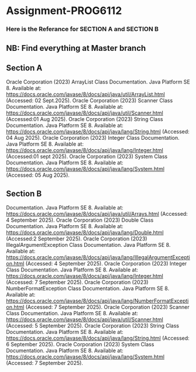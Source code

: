 # Assignment-PROG6112
### Here is the Referance for SECTION A  and SECTION B 
## NB: Find everything at Master branch


## Section A

Oracle Corporation (2023) ArrayList Class Documentation. Java Platform SE 8. Available at: https://docs.oracle.com/javase/8/docs/api/java/util/ArrayList.html (Accessed: 02 Sept.2025).
Oracle Corporation (2023) Scanner Class Documentation. Java Platform SE 8. Available at: https://docs.oracle.com/javase/8/docs/api/java/util/Scanner.html (Accessed:01 Aug 2025).
Oracle Corporation (2023) String Class Documentation. Java Platform SE 8. Available at: https://docs.oracle.com/javase/8/docs/api/java/lang/String.html (Accessed: 04 Aug 2025).
Oracle Corporation (2023) Integer Class Documentation. Java Platform SE 8. Available at: https://docs.oracle.com/javase/8/docs/api/java/lang/Integer.html (Accessed:01 sept 2025).
Oracle Corporation (2023) System Class Documentation. Java Platform SE 8. Available at: https://docs.oracle.com/javase/8/docs/api/java/lang/System.html (Accessed: 05 Aug 2025).  

 ## Section B

 Documentation. Java Platform SE 8. Available at: https://docs.oracle.com/javase/8/docs/api/java/util/Arrays.html (Accessed: 4 September 2025).
Oracle Corporation (2023) Double Class Documentation. Java Platform SE 8. Available at: https://docs.oracle.com/javase/8/docs/api/java/lang/Double.html (Accessed:2 September 2025).
Oracle Corporation (2023) IllegalArgumentException Class Documentation. Java Platform SE 8. Available at: https://docs.oracle.com/javase/8/docs/api/java/lang/IllegalArgumentException.html (Accessed: 4 September 2025).
Oracle Corporation (2023) Integer Class Documentation. Java Platform SE 8. Available at: https://docs.oracle.com/javase/8/docs/api/java/lang/Integer.html (Accessed: 7 September 2025).
Oracle Corporation (2023) NumberFormatException Class Documentation. Java Platform SE 8. Available at: https://docs.oracle.com/javase/8/docs/api/java/lang/NumberFormatException.html (Accessed: 7 September 2025).
Oracle Corporation (2023) Scanner Class Documentation. Java Platform SE 8. Available at: https://docs.oracle.com/javase/8/docs/api/java/util/Scanner.html (Accessed: 5 September 2025).
Oracle Corporation (2023) String Class Documentation. Java Platform SE 8. Available at: https://docs.oracle.com/javase/8/docs/api/java/lang/String.html (Accessed: 6 September 2025).
Oracle Corporation (2023) System Class Documentation. Java Platform SE 8. Available at: https://docs.oracle.com/javase/8/docs/api/java/lang/System.html (Accessed: 7 September 2025).
